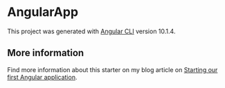 # AngularApp

This project was generated with [Angular CLI](https://github.com/angular/angular-cli) version 10.1.4.

## More information

Find more information about this starter on my blog article on [Starting our first Angular application](https://daily-dev-tips.com/posts/creating-our-first-angular-project/).